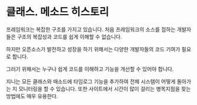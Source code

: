 # 클래스. 메소드 히스토리
프레임워크는 복잡한 구조를 가지고 있습니다. 처음 프레임워크의 소스를 접하는 개발자들은 구조의 복잡성과 코드를 쉽게 이해할 수 없습니다.

하지만 오픈소스가 발전하고 성장을 하기 위해서는 다양한 개발자들의 코드 기여가 필요로 합니다.

그러기 위해서는 누구나 쉽게 코드를 이해하고 기능을 개선할 수 있어야 합니다.

지니는 모든 클래스와 매소드에 타임로그 기능을 추가하여 전체 시스템이 어떻게 돌아가는 지 모니터링을 할 수 있습니다. 또한 사이트에서 시간이 많이 걸리는 병목지점을 찾는 방법에도 매우 유용한다.